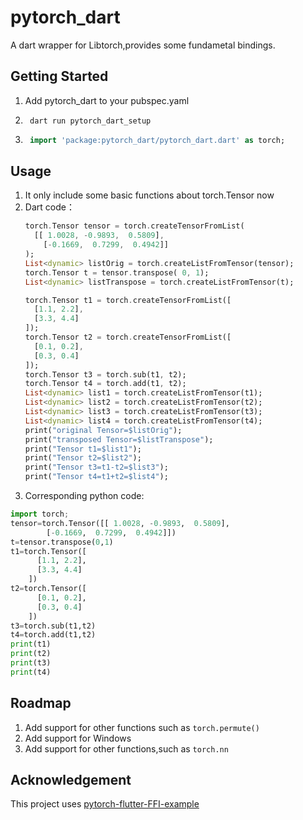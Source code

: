 # pytorch_dart

A dart wrapper for Libtorch,provides some fundametal bindings.

## Getting Started
1. Add pytorch_dart to your pubspec.yaml
2. ```
    dart run pytorch_dart_setup
    ```
3. ```dart
    import 'package:pytorch_dart/pytorch_dart.dart' as torch;

    ```
## Usage
1. It only include some basic functions about torch.Tensor now
2. Dart code：
    ```dart
    torch.Tensor tensor = torch.createTensorFromList(
      [[ 1.0028, -0.9893,  0.5809],
        [-0.1669,  0.7299,  0.4942]]
    );
    List<dynamic> listOrig = torch.createListFromTensor(tensor);
    torch.Tensor t = tensor.transpose( 0, 1);
    List<dynamic> listTranspose = torch.createListFromTensor(t);

    torch.Tensor t1 = torch.createTensorFromList([
      [1.1, 2.2],
      [3.3, 4.4]
    ]);
    torch.Tensor t2 = torch.createTensorFromList([
      [0.1, 0.2],
      [0.3, 0.4]
    ]);
    torch.Tensor t3 = torch.sub(t1, t2);
    torch.Tensor t4 = torch.add(t1, t2);
    List<dynamic> list1 = torch.createListFromTensor(t1);
    List<dynamic> list2 = torch.createListFromTensor(t2);
    List<dynamic> list3 = torch.createListFromTensor(t3);
    List<dynamic> list4 = torch.createListFromTensor(t4);
    print("original Tensor=$listOrig");
    print("transposed Tensor=$listTranspose");
    print("Tensor t1=$list1");
    print("Tensor t2=$list2");
    print("Tensor t3=t1-t2=$list3");
    print("Tensor t4=t1+t2=$list4");

    ```
3. Corresponding python code:
```python
import torch;
tensor=torch.Tensor([[ 1.0028, -0.9893,  0.5809],
        [-0.1669,  0.7299,  0.4942]])
t=tensor.transpose(0,1)
t1=torch.Tensor([
      [1.1, 2.2],
      [3.3, 4.4]
    ])
t2=torch.Tensor([
      [0.1, 0.2],
      [0.3, 0.4]
    ])
t3=torch.sub(t1,t2)
t4=torch.add(t1,t2)
print(t1)
print(t2)
print(t3)
print(t4)
```
## Roadmap
1. Add support for other functions such as `torch.permute()`
2. Add support for Windows
3. Add support for other functions,such as `torch.nn`

## Acknowledgement
This project uses [pytorch-flutter-FFI-example](https://github.com/dvagala/pytorch-flutter-FFI-example)